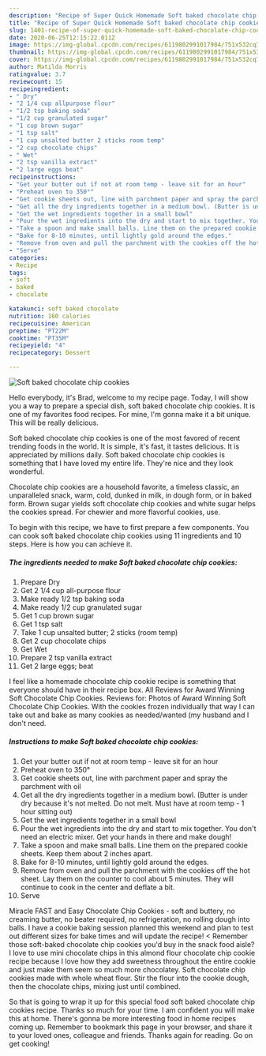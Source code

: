```yaml
---
description: "Recipe of Super Quick Homemade Soft baked chocolate chip cookies"
title: "Recipe of Super Quick Homemade Soft baked chocolate chip cookies"
slug: 1401-recipe-of-super-quick-homemade-soft-baked-chocolate-chip-cookies
date: 2020-06-25T12:15:22.011Z
image: https://img-global.cpcdn.com/recipes/6119802991017984/751x532cq70/soft-baked-chocolate-chip-cookies-recipe-main-photo.jpg
thumbnail: https://img-global.cpcdn.com/recipes/6119802991017984/751x532cq70/soft-baked-chocolate-chip-cookies-recipe-main-photo.jpg
cover: https://img-global.cpcdn.com/recipes/6119802991017984/751x532cq70/soft-baked-chocolate-chip-cookies-recipe-main-photo.jpg
author: Matilda Morris
ratingvalue: 3.7
reviewcount: 15
recipeingredient:
- " Dry"
- "2 1/4 cup allpurpose flour"
- "1/2 tsp baking soda"
- "1/2 cup granulated sugar"
- "1 cup brown sugar"
- "1 tsp salt"
- "1 cup unsalted butter 2 sticks room temp"
- "2 cup chocolate chips"
- " Wet"
- "2 tsp vanilla extract"
- "2 large eggs beat"
recipeinstructions:
- "Get your butter out if not at room temp - leave sit for an hour"
- "Preheat oven to 350°"
- "Get cookie sheets out, line with parchment paper and spray the parchment with oil"
- "Get all the dry ingredients together in a medium bowl. (Butter is under dry because it&#39;s not melted. Do not melt. Must have at room temp - 1 hour sitting out)"
- "Get the wet ingredients together in a small bowl"
- "Pour the wet ingredients into the dry and start to mix together. You don&#39;t need an electric mixer.  Get your hands in there and make dough!"
- "Take a spoon and make small balls. Line them on the prepared cookie sheets.  Keep them about 2 inches apart."
- "Bake for 8-10 minutes, until lightly gold around the edges."
- "Remove from oven and pull the parchment with the cookies off the hot sheet. Lay them on the counter to cool about 5 minutes. They will continue to cook in the center and deflate a bit."
- "Serve"
categories:
- Recipe
tags:
- soft
- baked
- chocolate

katakunci: soft baked chocolate 
nutrition: 160 calories
recipecuisine: American
preptime: "PT22M"
cooktime: "PT35M"
recipeyield: "4"
recipecategory: Dessert

---
```



![Soft baked chocolate chip cookies](https://img-global.cpcdn.com/recipes/6119802991017984/751x532cq70/soft-baked-chocolate-chip-cookies-recipe-main-photo.jpg)

Hello everybody, it's Brad, welcome to my recipe page. Today, I will show you a way to prepare a special dish, soft baked chocolate chip cookies. It is one of my favorites food recipes. For mine, I'm gonna make it a bit unique. This will be really delicious.

Soft baked chocolate chip cookies is one of the most favored of recent trending foods in the world. It is simple, it's fast, it tastes delicious. It is appreciated by millions daily. Soft baked chocolate chip cookies is something that I have loved my entire life. They're nice and they look wonderful.

Chocolate chip cookies are a household favorite, a timeless classic, an unparalleled snack, warm, cold, dunked in milk, in dough form, or in baked form. Brown sugar yields soft chocolate chip cookies and white sugar helps the cookies spread. For chewier and more flavorful cookies, use.


To begin with this recipe, we have to first prepare a few components. You can cook soft baked chocolate chip cookies using 11 ingredients and 10 steps. Here is how you can achieve it.

<!--inarticleads1-->

##### The ingredients needed to make Soft baked chocolate chip cookies:

1. Prepare  Dry
1. Get 2 1/4 cup all-purpose flour
1. Make ready 1/2 tsp baking soda
1. Make ready 1/2 cup granulated sugar
1. Get 1 cup brown sugar
1. Get 1 tsp salt
1. Take 1 cup unsalted butter; 2 sticks (room temp)
1. Get 2 cup chocolate chips
1. Get  Wet
1. Prepare 2 tsp vanilla extract
1. Get 2 large eggs; beat


I feel like a homemade chocolate chip cookie recipe is something that everyone should have in their recipe box. All Reviews for Award Winning Soft Chocolate Chip Cookies. Reviews for: Photos of Award Winning Soft Chocolate Chip Cookies. With the cookies frozen individually that way I can take out and bake as many cookies as needed/wanted (my husband and I don&#39;t need. 

<!--inarticleads2-->

##### Instructions to make Soft baked chocolate chip cookies:

1. Get your butter out if not at room temp - leave sit for an hour
1. Preheat oven to 350°
1. Get cookie sheets out, line with parchment paper and spray the parchment with oil
1. Get all the dry ingredients together in a medium bowl. (Butter is under dry because it&#39;s not melted. Do not melt. Must have at room temp - 1 hour sitting out)
1. Get the wet ingredients together in a small bowl
1. Pour the wet ingredients into the dry and start to mix together. You don&#39;t need an electric mixer.  Get your hands in there and make dough!
1. Take a spoon and make small balls. Line them on the prepared cookie sheets.  Keep them about 2 inches apart.
1. Bake for 8-10 minutes, until lightly gold around the edges.
1. Remove from oven and pull the parchment with the cookies off the hot sheet. Lay them on the counter to cool about 5 minutes. They will continue to cook in the center and deflate a bit.
1. Serve


Miracle FAST and Easy Chocolate Chip Cookies - soft and buttery, no creaming butter, no beater required, no refrigeration, no rolling dough into balls. I have a cookie baking session planned this weekend and plan to test out different sizes for bake times and will update the recipe! &lt; Remember those soft-baked chocolate chip cookies you&#39;d buy in the snack food aisle? I love to use mini chocolate chips in this almond flour chocolate chip cookie recipe because I love how they add sweetness throughout the entire cookie and just make them seem so much more chocolatey. Soft chocolate chip cookies made with whole wheat flour. Stir the flour into the cookie dough, then the chocolate chips, mixing just until combined. 

So that is going to wrap it up for this special food soft baked chocolate chip cookies recipe. Thanks so much for your time. I am confident you will make this at home. There's gonna be more interesting food in home recipes coming up. Remember to bookmark this page in your browser, and share it to your loved ones, colleague and friends. Thanks again for reading. Go on get cooking!
